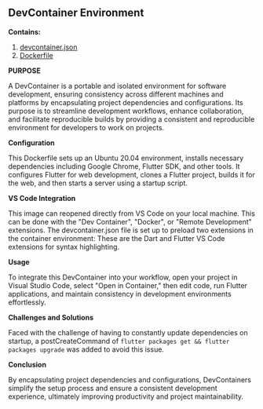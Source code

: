 ## DevContainer Environment

**Contains:**
1. [devcontainer.json](./devcontainer.json) 
2. [Dockerfile](./Dockerfile)

**PURPOSE** 

A DevContainer is a portable and isolated environment for software development, ensuring consistency across different machines and platforms by encapsulating project dependencies and configurations. Its purpose is to streamline development workflows, enhance collaboration, and facilitate reproducible builds by providing a consistent and reproducible environment for developers to work on projects.

**Configuration**

This Dockerfile sets up an Ubuntu 20.04 environment, installs necessary dependencies including Google Chrome, Flutter SDK, and other tools. It configures Flutter for web development, clones a Flutter project, builds it for the web, and then starts a server using a startup script.


**VS Code Integration** 

This image can reopened directly from VS Code on your local machine. This can be done with the "Dev Container", "Docker", or "Remote Development" extensions. The devcontainer.json file is set up to preload two extensions in the container environment: These are the Dart and Flutter VS Code extensions for syntax highlighting. 

**Usage**

To integrate this DevContainer into your workflow, open your project in Visual Studio Code, select "Open in Container," then edit code, run Flutter applications, and maintain consistency in development environments effortlessly.

**Challenges and Solutions**

Faced with the challenge of having to constantly update dependencies on startup, a postCreateCommand of `flutter packages get && flutter packages upgrade` was added to avoid this issue.

**Conclusion**

By encapsulating project dependencies and configurations, DevContainers simplify the setup process and ensure a consistent development experience, ultimately improving productivity and project maintainability.






